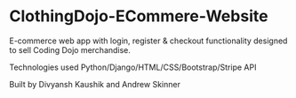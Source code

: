 # ClothingDojo-ECommere-Website
E-commerce web app with login, register & checkout functionality designed to sell Coding Dojo merchandise.

Technologies used Python/Django/HTML/CSS/Bootstrap/Stripe API

Built by Divyansh Kaushik and Andrew Skinner
